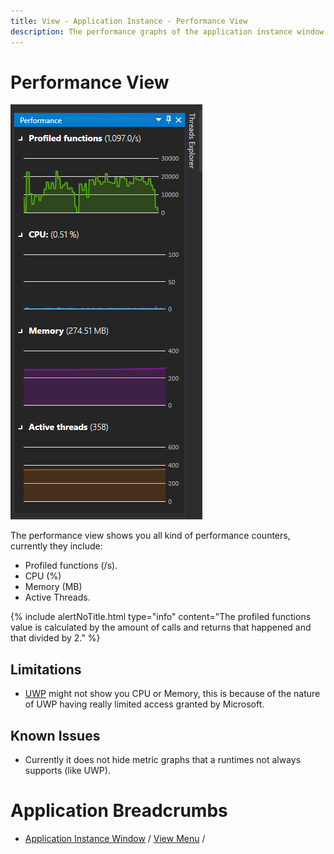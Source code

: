 ```yaml
---
title: View - Application Instance - Performance View
description: The performance graphs of the application instance window.
---
```

# Performance View
![assets/img/ApplicationInstanceWindow/AppInstancePerformanceView.png](../../../assets/img/ApplicationInstanceWindow/AppInstancePerformanceView.png)

The performance view shows you all kind of performance counters, currently they include:

- Profiled functions (/s).
- CPU (%)
- Memory (MB)
- Active Threads.

{% include alertNoTitle.html  type="info" content="The profiled functions value is calculated by the amount of calls and returns that happened and that divided by 2." %}

## Limitations
- [UWP](../../features/supportedruntimes.md#uwp) might not show you CPU or Memory, this is because of the nature of UWP having really limited access granted by Microsoft.

## Known Issues
- Currently it does not hide metric graphs that a runtimes not always supports (like UWP).

# Application Breadcrumbs
- [Application Instance Window](../ApplicationInstanceDockWindow.md) / [View Menu](../ApplicationInstanceDockWindow/MenuBar.md#view-menu) / 
